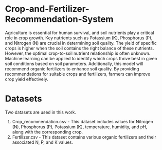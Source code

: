 # Crop-and-Fertilizer-Recommendation-System
Agriculture is essential for human survival, and soil nutrients play a critical role in crop growth. Key nutrients such as Potassium (K), Phosphorus (P), and Nitrogen (N) are crucial in determining soil quality. The yield of specific crops is higher when the soil contains the right balance of these nutrients. However, the optimal crop-to-soil nutrient relationship is often unknown. Machine learning can be applied to identify which crops thrive best in given soil conditions based on soil parameters. Additionally, this model will recommend organic fertilizers to enhance soil quality. By providing recommendations for suitable crops and fertilizers, farmers can improve crop yield effectively.

# Datasets
Two datasets are used in this work.
1) Crop_recommendation.csv - This dataset includes values for Nitrogen (N), Phosphorus (P), Potassium (K), temperature, humidity, and pH, along with the corresponding crop.
2) Fertilizer.csv - This dataset contains various organic fertilizers and their associated N, P, and K values.
